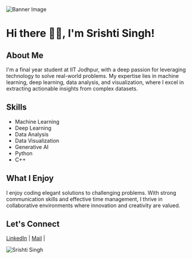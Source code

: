 <!DOCTYPE html>
<html lang="en">

<body>
    <div>
        <img src="https://i.pinimg.com/originals/37/4a/9c/374a9ce6182b7a8aafd8c6ea6b698ff3.gif" alt="Banner Image" class="banner">
    </div>
</body>
</html>

<body>
    <div class="container">
        <div class="content">
            <h1>Hi there 👋🏼, I'm Srishti Singh!</h1>
            <h2>About Me</h2>
            <p>
                I'm a final year student at IIT Jodhpur, with a deep passion for leveraging technology to solve real-world problems.
                My expertise lies in machine learning, deep learning, data analysis, and visualization, where I excel in extracting actionable insights from complex datasets.
            </p>
            <h2>Skills</h2>
            <ul>
                <li>Machine Learning</li>
                <li>Deep Learning</li>
                <li>Data Analysis</li>
                <li>Data Visualization</li>
                <li>Generative AI</li>
                <li>Python</li>
                <li>C++</li>
            </ul>
            <h2>What I Enjoy</h2>
            <p>
                I enjoy coding elegant solutions to challenging problems. With strong communication skills and effective time management,
                I thrive in collaborative environments where innovation and creativity are valued.
            </p>
            <h2>Let's Connect</h2>
            <p>
                <a href="https://www.linkedin.com/in/srishti-singh-921aa52aa/" target="_blank">LinkedIn</a> |
                <a href="srishtis1609@gmail.com" target="_blank">Mail</a> |
                  </p>
       </div>
        <img src="https://i.pinimg.com/736x/c4/49/2e/c4492ed8aed5adb59f5b79c8de97979b.jpg" alt="Srishti Singh" class="profile-pic">
    </div>
</body>
</html>
